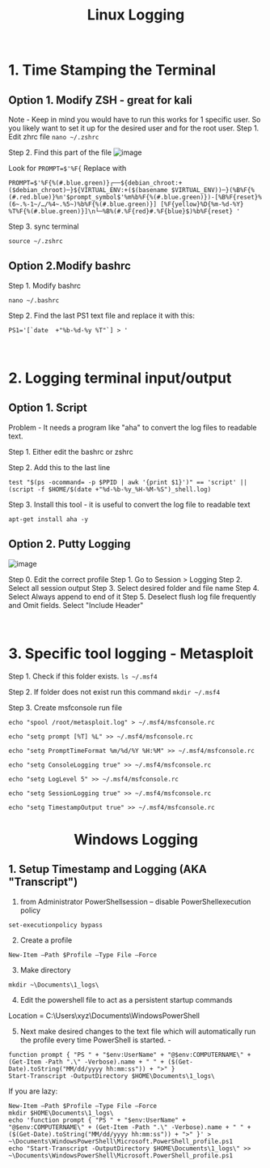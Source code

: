 <h1 align="center">Linux Logging</h1>

&nbsp;
&nbsp;
# 1. Time Stamping the Terminal
## Option 1. Modify ZSH - great for kali
Note - Keep in mind you would have to run this works for 1 specific user. So you likely want to set it up for the desired user and for the root user.
Step 1. Edit zhrc file
`nano ~/.zshrc`

Step 2. Find this part of the file 
![image](https://github.com/user-attachments/assets/5c556dc6-cc0f-46b7-a02e-9a7235e0453c)

Look for `PROMPT=$'%F{` 
Replace with
```
PROMPT=$'%F{%(#.blue.green)}┌──${debian_chroot:+($debian_chroot)─}${VIRTUAL_ENV:+($(basename $VIRTUAL_ENV))─}(%B%F{%(#.red.blue)}%n'$prompt_symbol$'%m%b%F{%(#.blue.green)})-[%B%F{reset}%(6~.%-1~/…/%4~.%5~)%b%F{%(#.blue.green)}] [%F{yellow}%D{%m-%d-%Y} %T%F{%(#.blue.green)}]\n└─%B%(#.%F{red}#.%F{blue}$)%b%F{reset} '
```

Step 3. sync terminal
```
source ~/.zshrc
```

## Option 2.Modify bashrc 
Step 1. Modify bashrc
```
nano ~/.bashrc 
```
Step 2. Find the last PS1 text file and replace it with this: 

```
PS1='[`date  +"%b-%d-%y %T"`] > '
```

&nbsp;
&nbsp;

# 2. Logging terminal input/output

## Option 1. Script 
Problem - It needs a program like "aha" to convert the log files to readable text. 

Step 1. Either edit the bashrc or zshrc

Step 2. Add this to the last line
```
test "$(ps -ocommand= -p $PPID | awk '{print $1}')" == 'script' || (script -f $HOME/$(date +"%d-%b-%y_%H-%M-%S")_shell.log)
```

Step 3. Install this tool - it is useful to convert the log file to readable text
```
apt-get install aha -y
```


## Option 2. Putty Logging

![image](https://github.com/user-attachments/assets/cc9b2663-d49e-409b-ab8a-6c7492563f44)

Step 0. Edit the correct profile
Step 1. Go to Session > Logging
Step 2. Select all session output
Step 3. Select desired folder and file name
Step 4. Select Always append to end of it
Step 5. Deselect flush log file frequently and Omit fields. Select "Include Header"

&nbsp;
&nbsp;
# 3. Specific tool logging - Metasploit

Step 1. Check if this folder exists.
`ls ~/.msf4` 

Step 2. If folder does not exist run this command 
`mkdir ~/.msf4` 


Step 3. Create msfconsole run file
```
echo "spool /root/metasploit.log" > ~/.msf4/msfconsole.rc

echo "setg prompt [%T] %L" >> ~/.msf4/msfconsole.rc

echo "setg PromptTimeFormat %m/%d/%Y %H:%M" >> ~/.msf4/msfconsole.rc

echo "setg ConsoleLogging true" >> ~/.msf4/msfconsole.rc

echo "setg LogLevel 5" >> ~/.msf4/msfconsole.rc

echo "setg SessionLogging true" >> ~/.msf4/msfconsole.rc

echo "setg TimestampOutput true" >> ~/.msf4/msfconsole.rc

```


<h1 align="center">Windows Logging</h1>

## 1. Setup Timestamp and Logging (AKA "Transcript")  
1.	from Administrator PowerShellsession – disable PowerShellexecution policy

`set-executionpolicy bypass`

2.	Create a profile 

`New-Item –Path $Profile –Type File –Force`

3. Make directory


`mkdir ~\Documents\1_logs\`

4.	Edit the powershell file to act as a persistent startup commands 

Location = C:\Users\xyz\Documents\WindowsPowerShell

5. Next make desired changes to the text file which will automatically run the profile every time PowerShell is started. -

```
function prompt { "PS " + "$env:UserName" + "@$env:COMPUTERNAME\" + (Get-Item -Path ".\" -Verbose).name + " " + ($(Get-Date).toString("MM/dd/yyyy hh:mm:ss")) + ">" }
Start-Transcript -OutputDirectory $HOME\Documents\1_logs\
```


If you are lazy:

```
New-Item –Path $Profile –Type File –Force
mkdir $HOME\Documents\1_logs\
echo 'function prompt { "PS " + "$env:UserName" + "@$env:COMPUTERNAME\" + (Get-Item -Path ".\" -Verbose).name + " " + ($(Get-Date).toString("MM/dd/yyyy hh:mm:ss")) + ">" }' > ~\Documents\WindowsPowerShell\Microsoft.PowerShell_profile.ps1
echo "Start-Transcript -OutputDirectory $HOME\Documents\1_logs\" >> ~\Documents\WindowsPowerShell\Microsoft.PowerShell_profile.ps1


```

